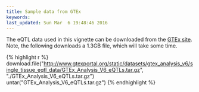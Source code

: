 ```yaml
---
title: Sample data from GTEx
keywords: 
last_updated: Sun Mar  6 19:48:46 2016
---
```

The eQTL data used in this vignette can be downloaded from the [GTEx site](http://www.gtexportal.org/home/datasets).
Note, the following downloads a 1.3GB file, which will take some time.


{% highlight r %}
download.file("http://www.gtexportal.org/static/datasets/gtex_analysis_v6/single_tissue_eqtl_data/GTEx_Analysis_V6_eQTLs.tar.gz", "./GTEx_Analysis_V6_eQTLs.tar.gz")
untar("GTEx_Analysis_V6_eQTLs.tar.gz")
{% endhighlight %}

